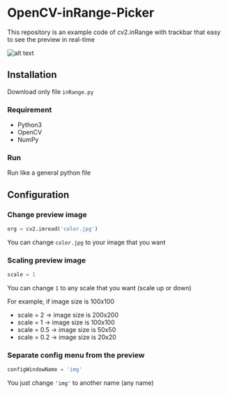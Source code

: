 # OpenCV-inRange-Picker

This repository is an example code of cv2.inRange with trackbar that easy to see the preview in real-time

![alt text](https://github.com/earthsaharat/OpenCV-inRange-Picker/blob/master/inRange.gif "Demo")

## Installation

Download only file `inRange.py`

### Requirement
- Python3
- OpenCV
- NumPy

### Run
Run like a general python file

## Configuration

### Change preview image
```python
org = cv2.imread('color.jpg')
```
You can change `color.jpg` to your image that you want

### Scaling preview image
```python
scale = 1
```
You can change `1` to any scale that you want (scale up or down)

For example, if image size is 100x100
- scale = 2 -> image size is 200x200
- scale = 1 -> image size is 100x100
- scale = 0.5 -> image size is 50x50
- scale = 0.2 -> image size is 20x20

### Separate config menu from the preview
```python
configWindowName = 'img'
```
You just change `'img'` to another name (any name)


